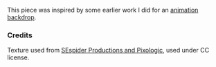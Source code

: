 This piece was inspired by some earlier work I did for an [animation backdrop](http://gregtatum.com/animation/2011/animation-backdrop-of-mushroom-forest/).

### Credits

Texture used from [SEspider Productions and Pixologic](http://sespider.deviantart.com/art/163-FREE-MatCaps-258893793), used under CC license.
